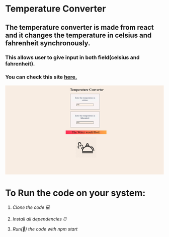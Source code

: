 # Temperature Converter  

**The temperature converter is made from react and it changes the temperature in celsius and fahrenheit synchronously.**  
-------------------------------------------------------------------

### This allows user to give input in both field(celsius and fahrenheit).  
### You can check this site [here.](https://t-conv.netlify.app/)
![](./src/assets/ss.png)

# To Run the code on your system: 

1. *Clone the code 💻*  

2. *Install all dependencies ⏰*  

3. *Run(🏃) the code with npm start*
